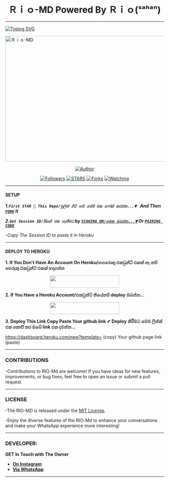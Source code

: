 <h1 align="center">  Ｒｉｏ-MD Powered By Ｒｉｏ(ˢᵃʰᵃⁿ)   </h1>
<p align="center">  
  
***
  
<a href="https://git.io/typing-svg"><img src="https://readme-typing-svg.demolab.com?font=Black+Ops+One&size=50&pause=1000&color=1BAFBAFF&center=true&width=910&height=100&lines=THANKS FOR CHOOSING +RIO-MD 4v;MULTI+DEVICE+WHATSAPP+BOT;CREATED+BY+RIO+SAHAN;RELEASED+15.05.2024" alt="Typing SVG" /></a>
  </p>
    <img alt="Ｒｉｏ-MD" width="800" height="400" src="https://telegra.ph/file/54623580dbfd30b74bc94.jpg">
<p align="center">
<p align="center">
<a href="https://github.com/sahan1111?tab=followers"><img title="Author" src="https://img.shields.io/badge/Ｒｉｏ-MD-green?style=for-the-badge&logo=github"></a>
<p/>
<p align="center">
<a href="https://github.com/sahan1111?tab=followershttps://github.com/sahan1111/RIO-MD-4v"><img title="Followers" src="https://img.shields.io/github/followers/sahan1111?label=Followers&style=social"></a>
<a href="https://github.com/sahan1111/RIO-MD-4v/stargazers/"><img title="STARS" src="https://img.shields.io/github/stars/sahan1111/RIO-MD-4v?&style=social"></a>
<a href="https://github.com/sahan1111/RIO-MD-4v/network/members"><img title="Forks" src="https://img.shields.io/github/forks/sahan1111/RIO-MD-4v?style=social"></a>
<a href="https://github.com/sahan1111/RIO-MD-4v/watchers"><img title="Watching" src="https://img.shields.io/github/watchers/sahan1111/RIO-MD-4v?label=Watching&style=social"></a>
  
***

#### SETUP 

***1.`First STAR 🌟 This Repo/මුලින් ගිට් හබ් පේජ් එක ෆෝක් කරන්න...💗 ` And Then [`FORK`](https://github.com/sahan1111/RIO-MD-4v/fork) It***

***2.`Get Session ID/සීසන් එක ගැනීමට` by [`SCANING QR/මෙක ඔබන්න...💗`](https://Rio-md-qr.onrender.com) Or [`PAIRING CODE`](https://Rio-md-z6lm.onrender.com/pair)***

*-Copy The Session ID to paste it in Heroku*

***

#### DEPLOY TO HEROKU 
**1. If You Don't Have An Account On Heroku/හෙරොකු එකවුන්ට් එකක් නෑ නම් හෙරුකු එකවුන්ට් එකක් හදාගන්න**
    <br>
<p align="center"><a href="https://signup.heroku.com">
 <img src="https://img.shields.io/badge/Create%20Account%20Now-blue?style=for-the-badge&logo=heroku" width="220" height="38.45"/></a></p>

**2. If You Have a Heroku Account/එකවුන්ට් තියේනම් deploy ඔබන්න...**
    <br>
<p align="center"><a href="https://RIO-MD-deploy.vercel.app"> <img src="https://img.shields.io/badge/DEPLOY%20NOW-blue?style=for-the-badge&logo=heroku" width="220" height="38.45"/></a></p>

**3. Deploy This Link Copy Paste Your github link ✔ Deploy කිරීමට මෙම ලින්ක් එක කොපි කර ඔබේ link එක දමන්න...**

https://dashboard.heroku.com/new?template= (copy)
Your github page link (paste)

***


### CONTRIBUTIONS 
-Contributions to RIO-Md are welcome! If you have ideas for new features, improvements, or bug fixes, feel free to open an issue or submit a pull request.

***

### LICENSE 
-The RIO-MD is released under the [MIT License](https://opensource.org/licenses/MIT).

-Enjoy the diverse features of the RIO-Md  to enhance your conversations and make your WhatsApp experience more interesting!

***
### DEVELOPER:
**GET In Touch with The Owner**
- [**On Instagram**]()
- [**Via WhatsApp**](https://wa.me/94742314485)

***

